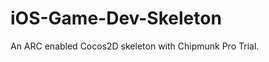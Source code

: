 iOS-Game-Dev-Skeleton
=====================

An ARC enabled Cocos2D skeleton with Chipmunk Pro Trial.

